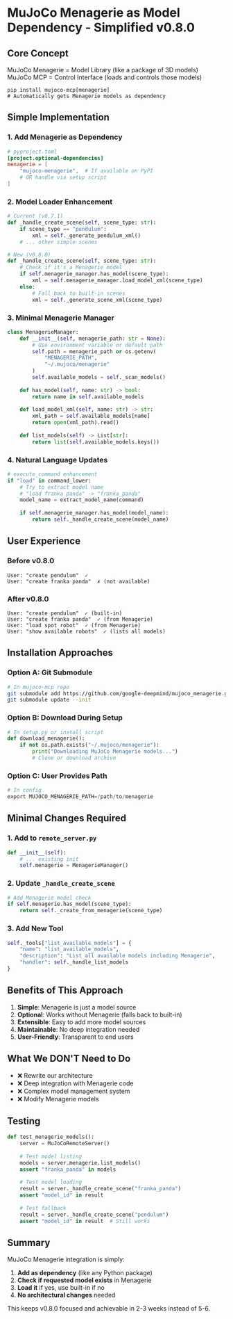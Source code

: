 # MuJoCo Menagerie as Model Dependency - Simplified v0.8.0

## Core Concept

MuJoCo Menagerie = Model Library (like a package of 3D models)  
MuJoCo MCP = Control Interface (loads and controls those models)

```
pip install mujoco-mcp[menagerie]
# Automatically gets Menagerie models as dependency
```

## Simple Implementation

### 1. Add Menagerie as Dependency

```toml
# pyproject.toml
[project.optional-dependencies]
menagerie = [
    "mujoco-menagerie",  # If available on PyPI
    # OR handle via setup script
]
```

### 2. Model Loader Enhancement

```python
# Current (v0.7.1)
def _handle_create_scene(self, scene_type: str):
    if scene_type == "pendulum":
        xml = self._generate_pendulum_xml()
    # ... other simple scenes

# New (v0.8.0)  
def _handle_create_scene(self, scene_type: str):
    # Check if it's a Menagerie model
    if self.menagerie_manager.has_model(scene_type):
        xml = self.menagerie_manager.load_model_xml(scene_type)
    else:
        # Fall back to built-in scenes
        xml = self._generate_scene_xml(scene_type)
```

### 3. Minimal Menagerie Manager

```python
class MenagerieManager:
    def __init__(self, menagerie_path: str = None):
        # Use environment variable or default path
        self.path = menagerie_path or os.getenv(
            "MENAGERIE_PATH", 
            "~/.mujoco/menagerie"
        )
        self.available_models = self._scan_models()
    
    def has_model(self, name: str) -> bool:
        return name in self.available_models
    
    def load_model_xml(self, name: str) -> str:
        xml_path = self.available_models[name]
        return open(xml_path).read()
    
    def list_models(self) -> List[str]:
        return list(self.available_models.keys())
```

### 4. Natural Language Updates

```python
# execute_command enhancement
if "load" in command_lower:
    # Try to extract model name
    # "load franka panda" -> "franka_panda"
    model_name = extract_model_name(command)
    
    if self.menagerie_manager.has_model(model_name):
        return self._handle_create_scene(model_name)
```

## User Experience

### Before v0.8.0
```
User: "create pendulum"  ✓
User: "create franka panda"  ✗ (not available)
```

### After v0.8.0
```
User: "create pendulum"  ✓ (built-in)
User: "create franka panda"  ✓ (from Menagerie)
User: "load spot robot"  ✓ (from Menagerie)
User: "show available robots"  ✓ (lists all models)
```

## Installation Approaches

### Option A: Git Submodule
```bash
# In mujoco-mcp repo
git submodule add https://github.com/google-deepmind/mujoco_menagerie.git
git submodule update --init
```

### Option B: Download During Setup
```python
# In setup.py or install script
def download_menagerie():
    if not os.path.exists("~/.mujoco/menagerie"):
        print("Downloading MuJoCo Menagerie models...")
        # Clone or download archive
```

### Option C: User Provides Path
```python
# In config
export MUJOCO_MENAGERIE_PATH=/path/to/menagerie
```

## Minimal Changes Required

### 1. Add to `remote_server.py`
```python
def __init__(self):
    # ... existing init
    self.menagerie = MenagerieManager()
```

### 2. Update `_handle_create_scene`
```python
# Add Menagerie model check
if self.menagerie.has_model(scene_type):
    return self._create_from_menagerie(scene_type)
```

### 3. Add New Tool
```python
self._tools["list_available_models"] = {
    "name": "list_available_models",
    "description": "List all available models including Menagerie",
    "handler": self._handle_list_models
}
```

## Benefits of This Approach

1. **Simple**: Menagerie is just a model source
2. **Optional**: Works without Menagerie (falls back to built-in)
3. **Extensible**: Easy to add more model sources
4. **Maintainable**: No deep integration needed
5. **User-Friendly**: Transparent to end users

## What We DON'T Need to Do

- ❌ Rewrite our architecture
- ❌ Deep integration with Menagerie code
- ❌ Complex model management system
- ❌ Modify Menagerie models

## Testing

```python
def test_menagerie_models():
    server = MuJoCoRemoteServer()
    
    # Test model listing
    models = server.menagerie.list_models()
    assert "franka_panda" in models
    
    # Test model loading
    result = server._handle_create_scene("franka_panda")
    assert "model_id" in result
    
    # Test fallback
    result = server._handle_create_scene("pendulum")
    assert "model_id" in result  # Still works
```

## Summary

MuJoCo Menagerie integration is simply:
1. **Add as dependency** (like any Python package)
2. **Check if requested model exists** in Menagerie
3. **Load it** if yes, use built-in if no
4. **No architectural changes** needed

This keeps v0.8.0 focused and achievable in 2-3 weeks instead of 5-6.